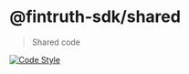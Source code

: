 # @fintruth-sdk/shared

> Shared code

[![Code Style](https://flat.badgen.net/badge/code%20style/prettier/ff69b4)](https://github.com/prettier/prettier)
